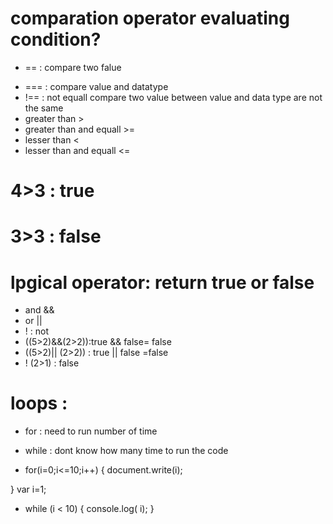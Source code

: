 # comparation operator evaluating condition?
- ==  : compare two falue
* === : compare value and datatype
* !== :  not equall compare two value between value and data type are not the same
*   greater than  >
*  greater than and equall >=
* lesser than <
* lesser than and equall <=
# 4>3 : true
# 3>3 : false
# lpgical operator: return true or false
- and &&
- or ||
- ! : not 
- ((5>2)&&(2>2)):true && false= false 
- ((5>2)|| (2>2)) : true || false =false
- ! (2>1)   : false
# loops :
- for : need to run number of time 
- while : dont know how many time to run the code


-    for(i=0;i<=10;i++)
{ document.write(i);

} 
var i=1;
- while (i < 10) {
console.log( i);
}



